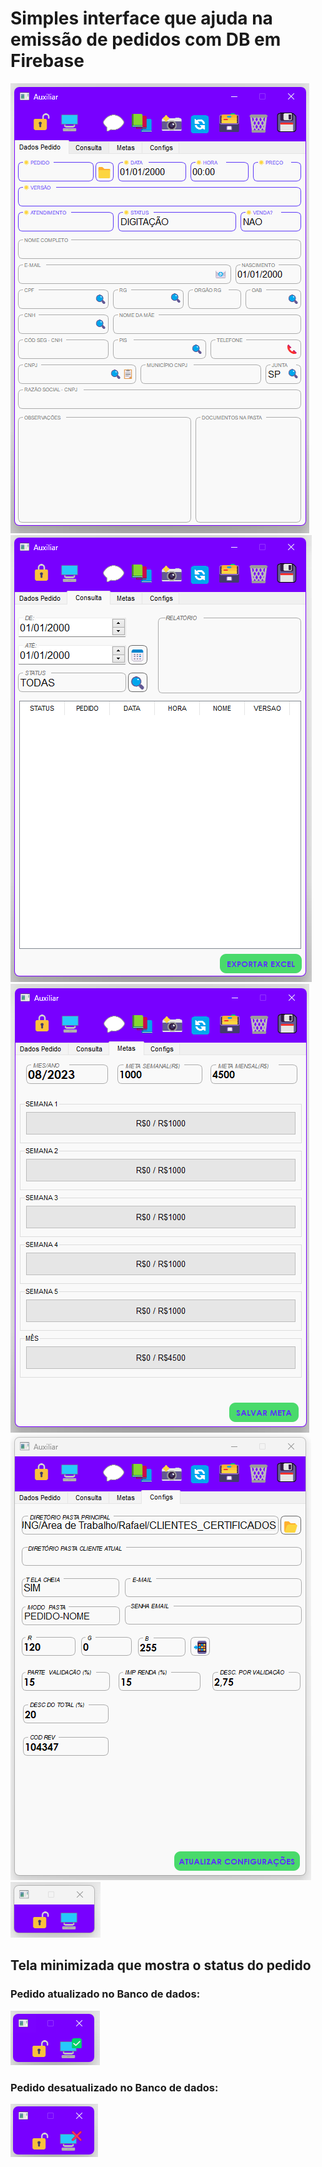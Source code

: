 <div>

<h1>
Simples interface que ajuda na emissão de pedidos com DB em Firebase
</h1>

<img src="/img/tela1-maximizado.png">
<img src="/img/tela2-maximizado.png">
<img src="/img/tela3-maximizado.png">
<img src="/img/tela4-maximizado.png">
<img src="/img/tela1-minimizado.png">
<h2>Tela minimizada que mostra o status do pedido</h2>
<h3>Pedido atualizado no Banco de dados:</h3>
<img src="/img/tela2-minimizado.png">
<h3>Pedido desatualizado no Banco de dados:</h3>
<img src="/img/tela3-minimizado.png">

</div>